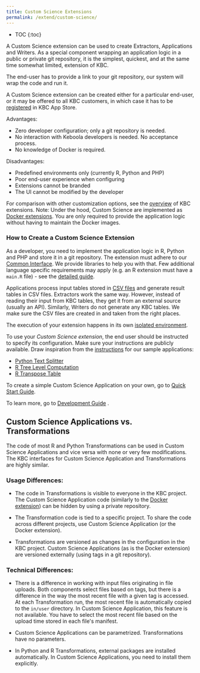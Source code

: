 ```yaml
---
title: Custom Science Extensions
permalink: /extend/custom-science/
---
```


* TOC
{:toc}

A Custom Science extension can be used to create Extractors, Applications and Writers.
As a special component wrapping an application logic in a public or private git repository, it is the simplest, quickest, and at the same time somewhat limited, extension of KBC.

The end-user has to provide a link to your git repository, our system will wrap the code and run it.

A Custom Science extension can be created either for a particular end-user, or it may be offered to all KBC customers, in which case it has to be [registered](/extend/registration/) in KBC App Store.

Advantages:

* Zero developer configuration; only a git repository is needed.
* No interaction with Keboola developers is needed. No acceptance process.
* No knowledge of Docker is required.

Disadvantages:

* Predefined environments only (currently R, Python and PHP)
* Poor end-user experience when configuring
* Extensions cannot be branded
* The UI cannot be modified by the developer

For comparison with other customization options, see the [overview](/extend/) of KBC extensions.
Note: Under the hood, Custom Science are implemented as [Docker extensions](/extend/docker/). You are only required
to provide the application logic without having to maintain the Docker images.

### How to Create a Custom Science Extension

As a developer, you need to implement the application logic in R, Python and PHP and store it in a git repository.
The extension must adhere to our [Common Interface](/extend/common-interface/).
We provide libraries to help you with that.
Few additional language specific requirements may apply (e.g. an R extension must have a `main.R` file) - see the [detailed guide](/extend/custom-science/development/).

Applications process input tables stored in [CSV files](/extend/common-interface/folders/) and generate result tables in CSV files.
Extractors work the same way. However, instead of reading their input from KBC tables, they get it from an external source (usually an API).
Similarly, Writers do not generate any KBC tables.
We make sure the CSV files are created in and taken from the right places.

The execution of your extension happens in its own [isolated environment](/overview/docker-bundle/).

To use your *Custom Science extension*, the end user should be instructed to specify its configuration.
Make sure your instructions are publicly available. Draw inspiration from the
[instructions](https://github.com/keboola/python-custom-application-text-splitter/blob/master/README.md)
for our sample applications:

- [Python Text Splitter](https://github.com/keboola/python-custom-application-text-splitter)
- [R Tree Level Computation](https://github.com/keboola/r-custom-application-tree)
- [R Transpose Table](https://github.com/keboola/r-custom-application-transpose)

To create a simple Custom Science Application on your own, go to [Quick Start Guide](/extend/custom-science/quick-start/).

To learn more, go to [Development Guide](/extend/custom-science/development/) .


## Custom Science Applications vs. Transformations
The code of most R and Python Transformations can be used in Custom Science Applications and vice versa with none or very few modifications.
The KBC interfaces for Custom Science Application and Transformations are highly similar.

### Usage Differences:

- The code in Transformations is visible to everyone in the KBC project.
The Custom Science Application code (similarly to the [Docker extension](/extend/docker/)) can be hidden by using a private repository.

- The Transformation code is tied to a specific project. To share the code across different projects,
use Custom Science Application (or the Docker extension).

-  Transformations are versioned as changes in the configuration in the KBC project.
Custom Science Applications (as is the Docker extension) are versioned externally (using tags in a git repository).

### Technical Differences:

- There is a difference in working with input files originating in file uploads.
Both components select files based on tags, but there is a difference in the way the most recent file with a given tag is accessed.
At each Transformation run, the most recent file is automatically copied to the `in/user` directory.
In Custom Science Application, this feature is not available.
You have to select the most recent file based on the upload time stored in each file's manifest.

- Custom Science Applications can be parametrized. Transformations have no parameters.

- In Python and R Transformations, external packages are installed automatically. In Custom Science Applications, you need to install them explicitly.

